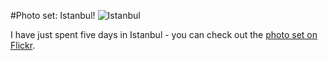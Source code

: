 #Photo set: Istanbul!
![](http://farm4.staticflickr.com/3700/8811749385_7041a8ce6d_b.jpg "Istanbul")

I have just spent five days in Istanbul - you can check out the [photo set on Flickr](http://www.flickr.com/photos/tobiashenn/sets/72157633638799291/).  